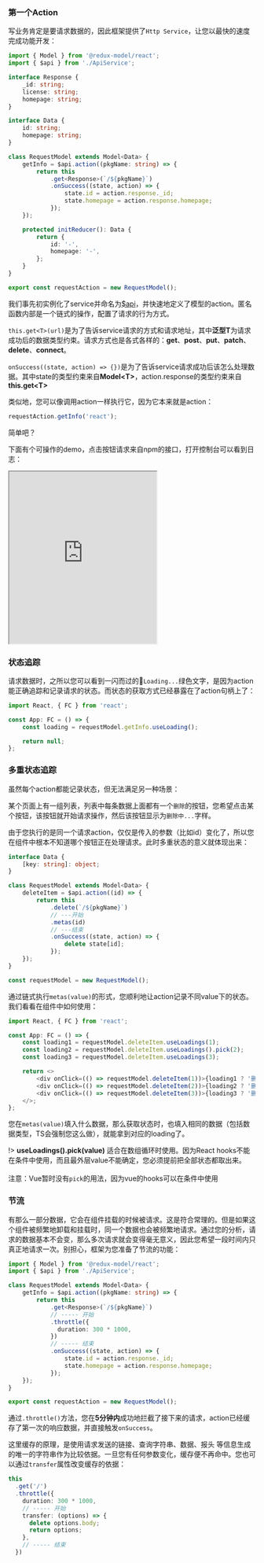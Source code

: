 ### 第一个Action

写业务肯定是要请求数据的，因此框架提供了`Http Service`，让您以最快的速度完成功能开发：

```typescript
import { Model } from '@redux-model/react';
import { $api } from './ApiService';

interface Response {
    _id: string;
    license: string;
    homepage: string;
}

interface Data {
    id: string;
    homepage: string;
}

class RequestModel extends Model<Data> {
    getInfo = $api.action((pkgName: string) => {
        return this
            .get<Response>(`/${pkgName}`)
            .onSuccess((state, action) => {
                state.id = action.response._id;
                state.homepage = action.response.homepage;
            });
    });

    protected initReducer(): Data {
        return {
            id: '-',
            homepage: '-',
        };
    }
}

export const requestAction = new RequestModel();
```
我们事先初实例化了service并命名为[$api](/zh-cn/service.md)，并快速地定义了模型的action。匿名函数内部是一个链式的操作，配置了请求的行为方式。

`this.get<T>(url)`是为了告诉service请求的方式和请求地址，其中**泛型T**为请求成功后的数据类型约束。请求方式也是各式各样的：**get**、**post**、**put**、**patch**、**delete**、**connect**。

`onSuccess((state, action) => {})`是为了告诉service请求成功后该怎么处理数据。其中state的类型约束来自**Model\<T>**，action.response的类型约束来自**this.get\<T>**

类似地，您可以像调用action一样执行它，因为它本来就是action：
```typescript
requestAction.getInfo('react');
```
简单吧？

下面有个可操作的demo，点击按钮请求来自npm的接口，打开控制台可以看到日志：

<iframe src="https://redux-model.github.io/docs-runtime/request-action.html" height="350"></iframe>

### 状态追踪

请求数据时，之所以您可以看到一闪而过的`Loading...`绿色文字，是因为action能正确追踪和记录请求的状态。而状态的获取方式已经暴露在了action句柄上了：
```typescript
import React, { FC } from 'react';

const App: FC = () => {
    const loading = requestModel.getInfo.useLoading();

    return null;
};
```

### 多重状态追踪
虽然每个action都能记录状态，但无法满足另一种场景：

某个页面上有一组列表，列表中每条数据上面都有一个`删除`的按钮，您希望点击某个按钮，该按钮就开始请求操作，然后该按钮显示为`删除中...`字样。

由于您执行的是同一个请求action，仅仅是传入的参数（比如id）变化了，所以您在组件中根本不知道哪个按钮正在处理请求。此时多重状态的意义就体现出来：
```typescript
interface Data {
    [key: string]: object;
}

class RequestModel extends Model<Data> {
    deleteItem = $api.action((id) => {
        return this
            .delete(`/${pkgName}`)
            // ---开始
            .metas(id)
            // ---结束
            .onSuccess((state, action) => {
                delete state[id];
            });
    });
}

const requestModel = new RequestModel();
```
通过链式执行`metas(value)`的形式，您顺利地让action记录不同value下的状态。我们看看在组件中如何使用：
```typescript
import React, { FC } from 'react';

const App: FC = () => {
    const loading1 = requestModel.deleteItem.useLoadings(1);
    const loading2 = requestModel.deleteItem.useLoadings().pick(2);
    const loading3 = requestModel.deleteItem.useLoadings(3);

    return <>
        <div onClick=(() => requestModel.deleteItem(1))>{loading1 ? '删除中...' : '删除'}</div>
        <div onClick=(() => requestModel.deleteItem(2))>{loading2 ? '删除中...' : '删除'}</div>
        <div onClick=(() => requestModel.deleteItem(3))>{loading3 ? '删除中...' : '删除'}</div>
    </>;
};
```
您在`metas(value)`填入什么数据，那么获取状态时，也填入相同的数据（包括数据类型，TS会强制您这么做），就能拿到对应的loading了。

!> **useLoadings().pick(value)** 适合在数组循环时使用。因为React hooks不能在条件中使用，而且最外层value不能确定，您必须提前把全部状态都取出来。<br><br>
注意：Vue暂时没有`pick`的用法，因为vue的hooks可以在条件中使用

### 节流
有那么一部分数据，它会在组件挂载的时候被请求。这是符合常理的。但是如果这个组件被频繁地卸载和挂载时，同一个数据也会被频繁地请求。通过您的分析，请求的数据基本不会变，那么多次请求就会变得毫无意义，因此您希望一段时间内只真正地请求一次。别担心，框架为您准备了节流的功能：
```typescript
import { Model } from '@redux-model/react';
import { $api } from './ApiService';

class RequestModel extends Model<Data> {
    getInfo = $api.action((pkgName: string) => {
        return this
            .get<Response>(`/${pkgName}`)
            // ----- 开始
            .throttle({
              duration: 300 * 1000,
            })
            // ----- 结束
            .onSuccess((state, action) => {
                state.id = action.response._id;
                state.homepage = action.response.homepage;
            });
    });
}

export const requestAction = new RequestModel();
```
通过`.throttle()`方法，您在**5分钟内**成功地拦截了接下来的请求，action已经缓存了第一次的响应数据，并直接触发`onSuccess`。

这里缓存的原理，是使用请求发送的链接、查询字符串、数据、报头 等信息生成的唯一的字符串作为比较依据。一旦您有任何参数变化，缓存便不再命中。您也可以通过`transfer`属性改变缓存的依据：
```typescript
this
  .get('/')
  .throttle({
    duration: 300 * 1000,
    // ----- 开始
    transfer: (options) => {
      delete options.body;
      return options;
    },
    // ----- 结束
  })
```
